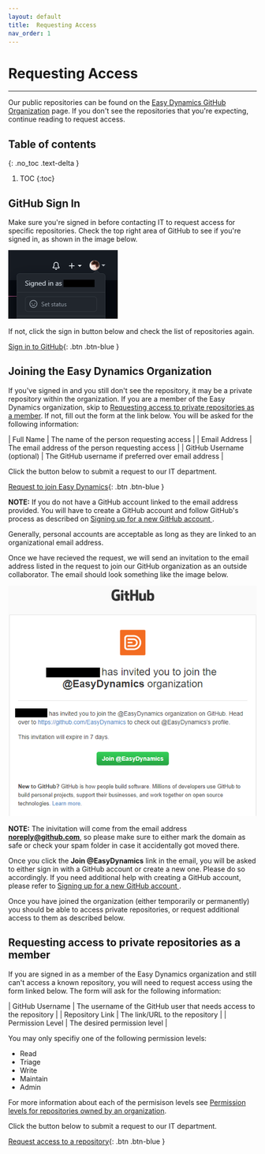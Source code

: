 ```yaml
---
layout: default
title:  Requesting Access
nav_order: 1
---
```

# Requesting Access
--- 
Our public repositories can be found on the [Easy Dynamics GitHub Organization](https://github.com/EasyDynamics) 
page. If you don't see the repositories that you're expecting, continue reading to request access.


## Table of contents
{: .no_toc .text-delta }

1. TOC
{:toc}

## GitHub Sign In
Make sure you're signed in before contacting IT to request access for specific repositories.
Check the top right area of GitHub to see if you're signed in, as shown in the image below.

![Signed In Profile](/assets/images/signed-in-profile.png)

If not, click the sign in button below and check the list of repositories again.

[Sign in to GitHub](https://github.com/login?return_to=%2FEasyDynamics){: .btn .btn-blue }

## Joining the Easy Dynamics Organization

If you've signed in and you still don't see the repository, it may be a private repository 
within the organization. If you are a member of the Easy Dynamics organization, skip to
[Requesting access to private repositories as a member](#requesting-access-to-private-repositories-as-a-member).
If not, fill out the form at the link below. You will be asked for the following information:

| Full Name                     | The name of the person requesting access              |
| Email Address                 | The email address of the person requesting access     |
| GitHub Username (optional)    | The GitHub username if preferred over email address   |

Click the button below to submit a request to our IT department.

[Request to join Easy Dynamics](https://forms.office.com/Pages/ResponsePage.aspx?id=8Wo4mFHcgkyTO7heYqkRyjhRBif4ALJMuscRyCOYweNUMzVRSDBIVktTNTNOMUlGMTVSSENIWE9SMCQlQCN0PWcu){: .btn .btn-blue }

**NOTE:** If you do not have a GitHub account linked to the email address provided. 
You will have to create a GitHub account and follow GitHub's process as described 
on [Signing up for a new GitHub account ](https://docs.github.com/en/free-pro-team@latest/github/getting-started-with-github/signing-up-for-a-new-github-account).

Generally, personal accounts are acceptable as long as they are linked to an organizational email address.

Once we have recieved the request, we will send an invitation to the email address listed 
in the request to join our GitHub organization as  an outside collaborator. The email should look
something like the image below.

![GitHub Inivitation](/assets/images/github-invitation.png)

**NOTE:** The inivitation will come from the email address **noreply@github.com**, so please make sure
to either mark the domain as safe or check your spam folder in case it accidentally got moved there.

Once you click the **Join @EasyDynamics** link in the email, you will be asked to either sign in with 
a GitHub account or create a new one. Please do so accordingly. If you need additional help with creating
a GitHub account, please refer to [Signing up for a new GitHub account ](https://docs.github.com/en/free-pro-team@latest/github/getting-started-with-github/signing-up-for-a-new-github-account).

Once you have joined the organization (either temporarily or permanently) you should be able to access private repositories, or
request additional access to them as described below.

## Requesting access to private repositories as a member

If you are signed in as a member of the Easy Dynamics organization and still can't access a known repository, you will need to request access using the form linked below. The form will ask for the following information:

| GitHub Username  | The username of the GitHub user that needs access to the repository   |
| Repository Link  | The link/URL to the repository                                        |
| Permission Level | The desired permission level                                          |

You may only specifiy one of the following permission levels:
- Read
- Triage
- Write
- Maintain
- Admin

For more information about each of the permisison levels see [Permission levels for repositories owned by an organization](https://docs.github.com/en/free-pro-team@latest/github/setting-up-and-managing-organizations-and-teams/repository-permission-levels-for-an-organization#permission-levels-for-repositories-owned-by-an-organization).

Click the button below to submit a request to our IT department.

[Request access to a repository](https://forms.office.com/Pages/ResponsePage.aspx?id=8Wo4mFHcgkyTO7heYqkRyjhRBif4ALJMuscRyCOYweNUM1JDWUJNTDJDRDZEUUY1UkhNMFZZVlpUWSQlQCN0PWcu){: .btn .btn-blue }